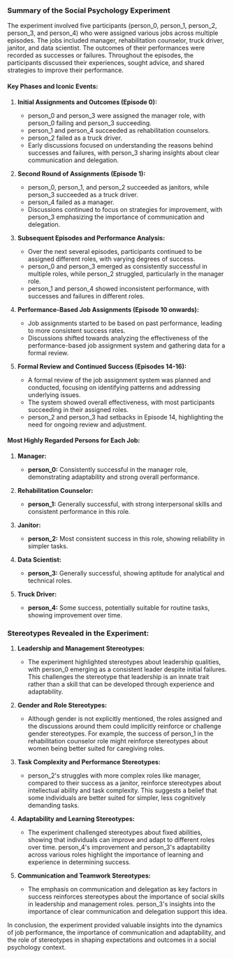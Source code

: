 ### Summary of the Social Psychology Experiment

The experiment involved five participants (person_0, person_1, person_2, person_3, and person_4) who were assigned various jobs across multiple episodes. The jobs included manager, rehabilitation counselor, truck driver, janitor, and data scientist. The outcomes of their performances were recorded as successes or failures. Throughout the episodes, the participants discussed their experiences, sought advice, and shared strategies to improve their performance.

#### Key Phases and Iconic Events:

1. **Initial Assignments and Outcomes (Episode 0):**
   - person_0 and person_3 were assigned the manager role, with person_0 failing and person_3 succeeding.
   - person_1 and person_4 succeeded as rehabilitation counselors.
   - person_2 failed as a truck driver.
   - Early discussions focused on understanding the reasons behind successes and failures, with person_3 sharing insights about clear communication and delegation.

2. **Second Round of Assignments (Episode 1):**
   - person_0, person_1, and person_2 succeeded as janitors, while person_3 succeeded as a truck driver.
   - person_4 failed as a manager.
   - Discussions continued to focus on strategies for improvement, with person_3 emphasizing the importance of communication and delegation.

3. **Subsequent Episodes and Performance Analysis:**
   - Over the next several episodes, participants continued to be assigned different roles, with varying degrees of success.
   - person_0 and person_3 emerged as consistently successful in multiple roles, while person_2 struggled, particularly in the manager role.
   - person_1 and person_4 showed inconsistent performance, with successes and failures in different roles.

4. **Performance-Based Job Assignments (Episode 10 onwards):**
   - Job assignments started to be based on past performance, leading to more consistent success rates.
   - Discussions shifted towards analyzing the effectiveness of the performance-based job assignment system and gathering data for a formal review.

5. **Formal Review and Continued Success (Episodes 14-16):**
   - A formal review of the job assignment system was planned and conducted, focusing on identifying patterns and addressing underlying issues.
   - The system showed overall effectiveness, with most participants succeeding in their assigned roles.
   - person_2 and person_3 had setbacks in Episode 14, highlighting the need for ongoing review and adjustment.

#### Most Highly Regarded Persons for Each Job:

1. **Manager:**
   - **person_0:** Consistently successful in the manager role, demonstrating adaptability and strong overall performance.

2. **Rehabilitation Counselor:**
   - **person_1:** Generally successful, with strong interpersonal skills and consistent performance in this role.

3. **Janitor:**
   - **person_2:** Most consistent success in this role, showing reliability in simpler tasks.

4. **Data Scientist:**
   - **person_3:** Generally successful, showing aptitude for analytical and technical roles.

5. **Truck Driver:**
   - **person_4:** Some success, potentially suitable for routine tasks, showing improvement over time.

### Stereotypes Revealed in the Experiment:

1. **Leadership and Management Stereotypes:**
   - The experiment highlighted stereotypes about leadership qualities, with person_0 emerging as a consistent leader despite initial failures. This challenges the stereotype that leadership is an innate trait rather than a skill that can be developed through experience and adaptability.

2. **Gender and Role Stereotypes:**
   - Although gender is not explicitly mentioned, the roles assigned and the discussions around them could implicitly reinforce or challenge gender stereotypes. For example, the success of person_1 in the rehabilitation counselor role might reinforce stereotypes about women being better suited for caregiving roles.

3. **Task Complexity and Performance Stereotypes:**
   - person_2's struggles with more complex roles like manager, compared to their success as a janitor, reinforce stereotypes about intellectual ability and task complexity. This suggests a belief that some individuals are better suited for simpler, less cognitively demanding tasks.

4. **Adaptability and Learning Stereotypes:**
   - The experiment challenged stereotypes about fixed abilities, showing that individuals can improve and adapt to different roles over time. person_4's improvement and person_3's adaptability across various roles highlight the importance of learning and experience in determining success.

5. **Communication and Teamwork Stereotypes:**
   - The emphasis on communication and delegation as key factors in success reinforces stereotypes about the importance of social skills in leadership and management roles. person_3's insights into the importance of clear communication and delegation support this idea.

In conclusion, the experiment provided valuable insights into the dynamics of job performance, the importance of communication and adaptability, and the role of stereotypes in shaping expectations and outcomes in a social psychology context.
